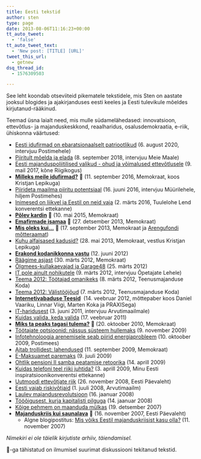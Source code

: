 ```yaml
---
title: Eesti tekstid
author: sten
type: page
date: 2013-08-06T11:16:23+00:00
tt_auto_tweet:
  - 'false'
tt_auto_tweet_text:
  - 'New post: [TITLE] [URL]'
tweet_this_url:
  - getnew
dsq_thread_id:
  - 1576309503

---
```

See leht koondab otseviiteid pikematele tekstidele, mis Sten on aastate jooksul blogides ja ajakirjanduses eesti keeles ja Eesti tulevikule mõeldes kirjutanud-rääkinud.

Teemad üsna laialt need, mis mulle südamelähedased: innovatsioon, ettevõtlus- ja majanduskeskkond, reaalharidus, osalusdemokraatia, e-riik, ühiskonna väärtused:

  * [Eesti idufirmad on ebaratsionaalselt patriootlikud][34] (6. august 2020, intervjuu Postimehele)
  * [Piiritult mõelda ja elada][33] (8. september 2018, intervjuu Meie Maale)
  * [Eesti majanduspoliitilised valikud - ohud ja võimalused ettevõtlusele][28] (9. mail 2017, kõne Riigikogus)
  * **[Milleks meile idufirmad?][30]** :star2: (11. september 2016, Memokraat, koos Kristjan Lepikuga)
  * [Piirideta maailma piiritu potentsiaal][32] (16. juuni 2016, intervjuu Müürilehele, hiljem Postimehes)
  * [Inimesed on liikvel ja Eestil on neid vaja][29] (2. märts 2016, Tuulelohe Lend konverentsi ettekanne)
  * **[Põlev kardin][31]** :star2: (10. mai 2015, Memokraat)
  * **[Emafirmade isamaa][2]** :star2: (27. detsember 2013, Memokraat)
  * **[Mis oleks kui...][1]** :star2: (17. september 2013, Memokraat ja [Arengufondi mõtteraamat][3])
  * [Kuhu alfaisased kadusid?][4] (28. mai 2013, Memokraat, vestlus Kristjan Lepikuga)
  * **[Erakond kodanikkonna vastu][5]** (12. juuni 2012)
  * [Räägime asjast][6] (30. märts 2012, Memokraat)
  * [Õlgmees-kullakaevajad ja Garage48][7] (25. märts 2012)
  * [IT pole ainult nohikutele][8] (9. märts 2012, intervjuu Õpetajate Lehele)
  * [Teema 2012: Töötajad omanikeks][9] (8. märts 2012, Teenusmajanduse Koda)
  * [Teema 2012: Välistööjõud][10] (7. märts 2012, Teenusmajanduse Koda)
  * **[Internetivabaduse Teesid][11]**  (14. veebruar 2012, mõttepaber koos Daniel Vaariku, Linnar Viigi, Marten Koka ja PRAXISega)
  * [IT-haridusest][12] (3. juuni 2011, intervjuu Arvutimaailmale)
  * [Kuidas valida, keda valida][13] (17. veebruar 2011)
  * **[Miks ta peaks tagasi tulema?][14]** :star2: (20. oktoober 2010, Memokraat)
  * [Töötajate optsioonid: nässus süsteem hullemaks][15] (9. november 2009)
  * [Infotehnoloogia arenemisele seab piirid energiaprobleem][16] (10. oktoober 2009, Postimees)
  * [Aitab trollidest: lahendused][17] (11. september 2009, Memokraat)
  * [E-Maksuamet paremaks][18] (9. juuli 2009)
  * [Ohtlik pensioni II samba peatamise retoorika][19] (14. aprill 2009)
  * [Kuidas telefoni teel riiki juhtida?][20] (3. aprill 2009, Minu Eesti inspiratsioonikonverentsi ettekanne)
  * [Uutmoodi ettevõtjate riik][21] (26. november 2008, Eesti Päevaleht)
  * [Eesti vajab riskivõtjaid][22] (1. juuli 2008, Arvutimaailm)
  * [Laulev majandusrevolutsioon][23] (16. jaanuar 2008)
  * [Tööõigusest, kurja kapitalisti pilguga][24] (14. jaanuar 2008)
  * [Kõige pehmem on maanduda mülkas][25] (19. detsember 2007)
  * **[Majanduskriis kui saunalava][26]** :star2: (16. november 2007, Eesti Päevaleht) 
      * Algne blogipostitus: [Mis võiks Eestil majanduskriisist kasu olla?][27] (11. november 2007)

_Nimekiri ei ole täielik kirjutiste arhiiv, täiendamisel._

:star2:-ga tähistatud on ilmumisel suurimat diskussiooni tekitanud tekstid.

 [1]: http://memokraat.ee/2013/09/mis-oleks-kui/
 [2]: http://memokraat.ee/2013/12/emafirmad/
 [3]: https://www.apollo.ee/e-raamat-pilgud-ette-arengufondi-motteraamat-2013.html
 [4]: http://memokraat.ee/2013/05/kuhu-alfaisased-kadusid/
 [5]: http://sten.tamkivi.com/2012/06/erakond-kodanikkonna-vastu/ "Erakond kodanikkonna vastu"
 [6]: http://memokraat.ee/2012/03/raagime-asjast/
 [7]: http://sten.tamkivi.com/2012/03/olgmees-kullakaevajad-ja-garage48/
 [8]: http://sten.tamkivi.com/2012/03/it-hariduse-motted-opetajate-lehes/
 [9]: http://sten.tamkivi.com/2012/03/teema-2012-tootajad-omanikeks/
 [10]: http://sten.tamkivi.com/2012/03/teema-2012-valistoojoud/
 [11]: http://sten.tamkivi.com/2012/02/avaldasime-internetivabaduse-teesid/
 [12]: http://sten.tamkivi.com/2011/06/it-hariduse-intervjuu-arvutimaailmale/
 [13]: http://sten.tamkivi.com/2011/02/kuidas-valida-keda-valida/
 [14]: http://memokraat.ee/2010/10/miks-ta-peaks-tagasi-tulema/
 [15]: http://sten.tamkivi.com/2009/11/tootajate_optsioonid_nassus_su/
 [16]: http://arvamus.postimees.ee/173500/sten-tamkivi-infotehnoloogia-arenemisele-seab-piirid-energiaprobleem
 [17]: http://memokraat.ee/2009/09/aitab-trollidest-lahendused/
 [18]: http://sten.tamkivi.com/2009/07/e-maksuamet_paremaks/
 [19]: http://sten.tamkivi.com/2009/04/ohtlik_pensioni_ii_samba_peata/
 [20]: http://sten.tamkivi.com/2009/04/minu_eesti_inspiratsioonikonve/
 [21]: http://sten.tamkivi.com/2008/11/uutmoodi_ettevotjate_riik/
 [22]: http://sten.tamkivi.com/2008/07/eesti_vajab_riskivotjaid/
 [23]: http://sten.tamkivi.com/2008/01/laulev_majandusrevolutsioon/
 [24]: http://sten.tamkivi.com/2008/01/toooigusest_kurja_kapitalisti/
 [25]: http://sten.tamkivi.com/2007/12/koige_pehmem_on_maanduda_mulka/
 [26]: http://www.epl.ee/news/arvamus/sten-tamkivi-majanduskriis-kui-saunalava.d?id=51108901
 [27]: http://sten.tamkivi.com/2007/11/mis_voiks_eestil_majanduskriis/
 [28]: https://memokraat.ee/2017/05/eesti-majanduspoliitilised-valikud-ohud-ja-voimalused-ettevotlusele/
 [29]: https://memokraat.ee/2016/03/inimesed-on-liikvel-ja-eestil-on-neid-vaja/
 [30]: https://memokraat.ee/2016/09/milleks-meile-idufirmad/
 [31]: https://memokraat.ee/2015/05/polev-kardin/
 [32]: https://www.muurileht.ee/piirideta-maailma-piiritu-potentsiaal-intervjuu-sten-tamkiviga/
 [33]: https://medium.com/@seikatsu/piirtult-m%C3%B5elda-ja-elada-ac17343d654b
 [34]: https://sten.tamkivi.com/2020/08/eesti-idufirmad-on-ebaratsionaalselt-patriootlikud/
